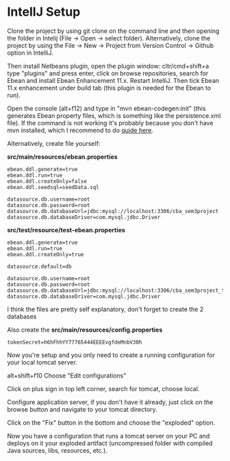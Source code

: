 # IntelIJ Setup

Clone the project by using git clone on the command line and then opening the folder in Intelij (File -> Open -> select folder).
Alternatively, clone the project by using the File -> New -> Project from Version Control -> Github option in IntelliJ.

Then install Netbeans plugin, open the plugin window: cltr/cmd+shift+a type "plugins" and press enter, click on browse repositories, search for Ebean and install Ebean Enhancement 11.x. Restart IntelliJ. Then tick Ebean 11.x enhancement under build tab (this plugin is needed for the Ebean to run).

Open the console (alt+f12) and type in "mvn ebean-codegen:init" (this generates Ebean property files, which is something like the persistence.xml file). If the command is not working it's probably because you don't have mvn installed, which I recommend to do [quide here](https://maven.apache.org/install.html).

Alternatively, create file yourself:


**src/main/resources/ebean.properties**

    ebean.ddl.generate=true
    ebean.ddl.run=true
    ebean.ddl.createOnly=false
    ebean.ddl.seedsql=seedData.sql
    
    datasource.db.username=root
    datasource.db.password=root
    datasource.db.databaseUrl=jdbc:mysql://localhost:3306/cba_sem3project
    datasource.db.databaseDriver=com.mysql.jdbc.Driver
    
**src/test/resource/test-ebean.properties**

    ebean.ddl.generate=true
    ebean.ddl.run=true
    ebean.ddl.createOnly=true
    
    datasource.default=db
    
    datasource.db.username=root
    datasource.db.password=root
    datasource.db.databaseUrl=jdbc:mysql://localhost:3306/cba_sem3project_test
    datasource.db.databaseDriver=com.mysql.jdbc.Driver
    
I think the files are pretty self explanatory, don't forget to create the 2 databases

Also create the **src/main/resources/config.properties**

    tokenSecret=h6hFhhYY77765444EEEEvgfdeMnbV30h
    
Now you're setup and you only need to create a running configuration for your local tomcat server.

alt+shift+f10 Choose "Edit configurations"

Click on plus sign in top left corner, search for tomcat, choose local.

Configure application server, if you don't have it already, just click on the browse button and navigate to your tomcat directory.

Click on the "Fix" button in the bottom and choose the "exploded" option.

Now you have a configuration that runs a tomcat server on your PC and deploys on it your exploded artifact (uncompressed folder with compiled Java sources, libs, resources, etc.).